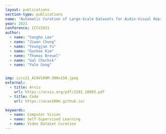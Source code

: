 ```yaml
---
layout: publications
section-type: publications
name: "Automatic Curation of Large-Scale Datasets for Audio-Visual Representation Learning"
year: 2021
conference: ICCV2021
author:
  - name: "Sangho Lee"
  - name: "Jiwan Chung"
  - name: "Youngjae Yu"
  - name: "Gunhee Kim"
  - name: "Thomas Breuel"
  - name: "Gal Chechik"
  - name: "Yale Song"


img: iccv21_ACAV100M-300x150.jpeg
external:
  - title: Arxiv
    url: https://arxiv.org/pdf/2101.10803.pdf
  - title: Code
    url: https://acav100m.github.io/

keywords:
  - name: Computer Vision
  - name: Self-Supervised Learning
  - name: Video Dataset Curation
---
```



